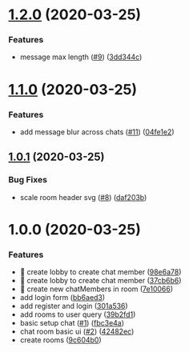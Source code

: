 # [1.2.0](https://github.com/Iteam1337/samtal.io/compare/v1.1.0...v1.2.0) (2020-03-25)


### Features

* message max length ([#9](https://github.com/Iteam1337/samtal.io/issues/9)) ([3dd344c](https://github.com/Iteam1337/samtal.io/commit/3dd344cd6422d4599088dac0849e1947da4dffc0))

# [1.1.0](https://github.com/Iteam1337/samtal.io/compare/v1.0.1...v1.1.0) (2020-03-25)


### Features

* add message blur across chats ([#11](https://github.com/Iteam1337/samtal.io/issues/11)) ([04fe1e2](https://github.com/Iteam1337/samtal.io/commit/04fe1e22c246e297877ac9b3b57ba04f3380efd0))

## [1.0.1](https://github.com/Iteam1337/samtal.io/compare/v1.0.0...v1.0.1) (2020-03-25)

### Bug Fixes

- scale room header svg ([#8](https://github.com/Iteam1337/samtal.io/issues/8)) ([daf203b](https://github.com/Iteam1337/samtal.io/commit/daf203b236b9886d6e704bc63bcde81127fd9646))

# 1.0.0 (2020-03-25)

### Features

- 🎸 create lobby to create chat member ([98e6a78](https://github.com/Iteam1337/samtal.io/commit/98e6a783445edc02b69dac4e2bcd006943c23575))
- 🎸 create lobby to create chat member ([37cb6b6](https://github.com/Iteam1337/samtal.io/commit/37cb6b6ac783e3f3ee89bc4a17d31faa021954a5))
- 🎸 create new chatMembers in room ([7e10066](https://github.com/Iteam1337/samtal.io/commit/7e10066c2fc44e8d3a0c254432de0879bc84101d))
- add login form ([bb6aed3](https://github.com/Iteam1337/samtal.io/commit/bb6aed3b4d75f9105da05049de8725efcd6eeebd))
- add register and login ([301a536](https://github.com/Iteam1337/samtal.io/commit/301a536306781c4869e62e3005e3f1c13a539535))
- add rooms to user query ([39b2fd1](https://github.com/Iteam1337/samtal.io/commit/39b2fd1afab8a9e5194f83a1c48326c10d9a3a0b))
- basic setup chat ([#1](https://github.com/Iteam1337/samtal.io/issues/1)) ([fbc3e4a](https://github.com/Iteam1337/samtal.io/commit/fbc3e4a7d39dc90f2bdd360e9e3295e9e1b1b050))
- chat room basic ui ([#2](https://github.com/Iteam1337/samtal.io/issues/2)) ([42482ec](https://github.com/Iteam1337/samtal.io/commit/42482ec46e99d164e13775e77ccbe8f0dae9e9c5))
- create rooms ([9c604b0](https://github.com/Iteam1337/samtal.io/commit/9c604b05ff6ce76b1b5d1df8f018962085334c53))
